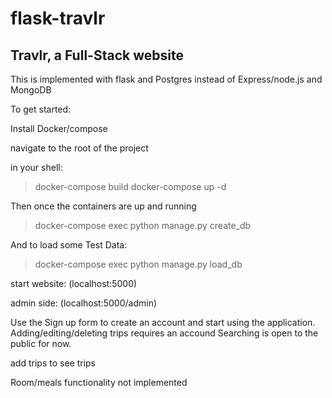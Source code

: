 # flask-travlr
## Travlr, a Full-Stack website 

This is implemented with flask and Postgres instead of Express/node.js and MongoDB

To get started:

Install Docker/compose

navigate to the root of the project

in your shell:
> docker-compose build
> docker-compose up -d

Then once the containers are up and running
> docker-compose exec python manage.py create_db

And to load some Test Data:

> docker-compose exec python manage.py load_db


start website:
(localhost:5000)

admin side:
(localhost:5000/admin)

Use the Sign up form to create an account and start using the application.
Adding/editing/deleting trips requires an accound
Searching is open to the public for now. 

add trips to see trips

Room/meals functionality not implemented

